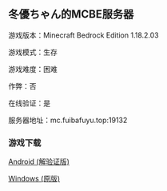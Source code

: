 ## 冬優ちゃん的MCBE服务器

游戏版本：Minecraft Bedrock Edition 1.18.2.03

游戏模式：生存

游戏难度：困难

作弊：否

在线验证：是

服务器地址：mc.fuibafuyu.top:19132

### 游戏下载

<a href="https://pan.bilnn.cn/s/4anLTp">Android (解验证版)</a>

<a href="https://mashiro.studio/11820">Windows (原版)</a>
